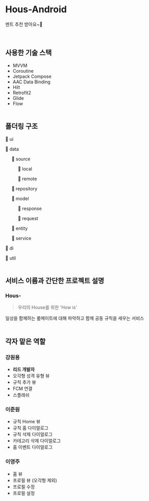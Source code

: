 # Hous-Android
멘트 추천 받아요~🏡
<br/><br/><br/>

## 사용한 기술 스택
- MVVM
- Coroutine
- Jetpack Compose
- AAC Data Binding
- Hilt
- Retrofit2
- Glide
- Flow
<br/><br/>

## 폴더링 구조
📁 ui

📁 data

&nbsp;&nbsp;&nbsp;&nbsp;&nbsp;📁 source

&nbsp;&nbsp;&nbsp;&nbsp;&nbsp;&nbsp;&nbsp;&nbsp;&nbsp;&nbsp;📁 local

&nbsp;&nbsp;&nbsp;&nbsp;&nbsp;&nbsp;&nbsp;&nbsp;&nbsp;&nbsp;📁 remote

&nbsp;&nbsp;&nbsp;&nbsp;&nbsp;📁 repository

&nbsp;&nbsp;&nbsp;&nbsp;&nbsp;📁 model

&nbsp;&nbsp;&nbsp;&nbsp;&nbsp;&nbsp;&nbsp;&nbsp;&nbsp;&nbsp;📁 response

&nbsp;&nbsp;&nbsp;&nbsp;&nbsp;&nbsp;&nbsp;&nbsp;&nbsp;&nbsp;📁 request

&nbsp;&nbsp;&nbsp;&nbsp;&nbsp;📁 entity

&nbsp;&nbsp;&nbsp;&nbsp;&nbsp;📁 service

📁 di

📁 util
<br/><br/>

## 서비스 이름과 간단한 프로젝트 설명

### Hous-
> 우리의 House를 위한 'How is'

일상을 함께하는 룸메이트에 대해 파악하고 함께 공동 규칙을 세우는 서비스
<br/><br/>

## 각자 맡은 역할

### 강원용
- **리드 개발자**
- 오각형 성격 유형 뷰
- 규칙 추가 뷰
- FCM 연결
- 스플래쉬

### 이준원
- 규칙 Home 뷰
- 규칙 홈 다이얼로그
- 규칙 삭제 다이얼로그
- 카테고리 삭제 다이얼로그
- 홈 이벤트 다이얼로그

### 이영주
- 홈 뷰
- 프로필 뷰 (오각형 제외)
- 프로필 수정
- 프로필 설정
